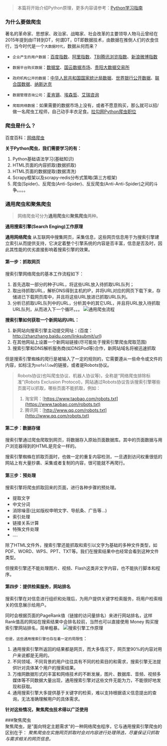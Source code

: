 >本篇将开始介绍Python原理，更多内容请参考：[Python学习指南]()  

### 为什么要做爬虫
著名的革命家、思想家、政治家、战略家、社会改革的主要领导人物马云曾经在2015年提到由IT转到DT，何谓DT，DT即数据技术，由数据在推倒人们的衣食住行，当今时代是一个`大数据时代`，数据从何而来？  

+ `企业产生的用户数据`：[百度指数](http://index.baidu.com/)、[阿里指数](https://alizs.taobao.com/)、[TBI腾讯浏览指数](http://tbi.tencent.com/)、[新浪微博指数](http://data.weibo.com/index)  
+ `数据平台购买数据`：[数据堂](http://www.datatang.com/about/about-us.html)、[国云数据市场](http://www.moojnn.com/data-market/)、[贵阳大数据交易所](http://trade.gbdex.com/trade.web/index.jsp)  

+ `政府机构公开的数据`：[中华人民共和国国家统计局数据](http://data.stats.gov.cn/index.htm)、[世界银行公开数据](http://data.worldbank.org.cn/)、[联合国数据](http://data.un.org/)、[纳斯达克](http://www.nasdaq.com/zh)  

+ `数据管理咨询公司`：[麦肯锡](http://www.mckinsey.com.cn/)、[埃森哲](https://www.accenture.com/cn-zh/)、[艾瑞咨询](http://www.iresearch.com.cn/)  
+ `爬取网络数据`：如果需要的数据市场上没有，或者不愿意购买，那么就可以招/做一名爬虫工程师，自己动手丰衣足食。[拉勾网Python爬虫职位](https://www.lagou.com/jobs/list_python%E7%88%AC%E8%99%AB)  

### 爬虫是什么？  
百度百科：[网络爬虫](http://baike.baidu.com/link?url=3SeA6RcStie6o9T5XGMTBoHK-BGiO_0IqtnI4IkVjDBsoKrJL0aotjA4cjqbx8wF)

**关于Python爬虫，我们需要学习的有：**
1. Python基础语法学习(基础知识)  
2. HTML页面的内容抓取(数据抓取)  
3. HTML页面的数据提取(数据清洗)  
4. Scrapy框架以及scrapy-redis分布式策略(第三方框架)  
5. 爬虫(Spider)、反爬虫(Anti-Spider)、反反爬虫(Anti-Anti-Spider)之间的斗争。。。。

### 通用爬虫和聚焦爬虫  
>网络爬虫可分为**通用爬虫**和**聚焦爬虫**两种。

**通用搜索引擎(Search Enging)工作原理**

**通用网络爬虫** 从互联网中搜集网页，采集信息，这些网页信息用于为搜索引擎建立索引从而提供支持，它决定着整个引擎系统的内容是否丰富，信息是否及时，因此其性能的优劣直接影响着搜索引擎的效果。  

#### 第一步：抓取网页
搜索引擎网络爬虫的基本工作流程如下：  
1. 首先选取一部分的种子URL，将这些URL放入待抓取URL队列；  
2. 取出待抓取URL，解析DNS得到主机的IP，并将URL对应的网页下载下来，存储进已下载网页库中，并且将这些URL放进已抓取URL队列。  
3. 分析已抓取URL队列中的URL，分析其中的其它URL，并且将URL放入待抓取URL队列，从而进入下一个循环。。。
![通用爬虫流程](http://oyl9rg5dr.bkt.clouddn.com/image/python%E7%88%AC%E8%99%AB_%E9%80%9A%E7%94%A8%E7%88%AC%E8%99%AB%E6%B5%81%E7%A8%8B.png)  
 
**搜索引擎如何获取一个新网站的URL：**  

1. 新网站向搜索引擎主动提交网址：(百度：http://zhanzhang.baidu.com/linksubmit/url)  
2. 在其他网站上设置一个新网站链接(尽可能处于搜索引擎爬虫爬取范围)  
3. 搜索引擎和DNS解析服务商(如DNSPod等)合作，新网站域名将被迅速抓取  

但是搜索引擎蜘蛛的爬行是被输入了一定的规则的，它需要遵从一些命令或文件的内容，如标注为`nofollow`的链接，或者是Robots协议。  

>Robots协议(也叫爬虫协议、机器人协议等)，全称是“网络爬虫排除标准”(Robots Exclusion Protocol)，网站通过Robots协议告诉搜索引擎哪些页面可以抓取，哪些页面不能抓取，例如：
> 1. 淘宝网：[https://www.taobao.com/robots.txt](https://www.taobao.com/robots.txt)  
> 2. 腾讯网：[http://www.qq.com/robots.txt](http://www.qq.com/robots.txt)  


#### 第二步：数据存储
搜索引擎通过爬虫爬取到网页，将数据存入原始页面数据库。其中的页面数据与用户浏览器得到的HTML是完全一样的。  

搜索引擎蜘蛛在抓取页面时，也做一定的重复内容检测，一旦遇到访问权重很低的网站上有大量抄袭、采集或者复制的内容，很可能就不再爬行。  

#### 第三步：预处理
搜索引擎将爬虫抓取回来的页面，进行各种步骤的预处理。  

+ 提取文字
+ 中文分词
+ 消除噪音(比如版权申明文字、导航条、广告等...)
+ 索引处理
+ 链接关系计算
+ 特殊文件处理
+ ....

除了HTML文件外，搜索引擎还能抓取和索引以文字为基础的多种文件类型，如PDF、WORD、WPS、PPT、TXT等。我们在搜索结果中也经常会看到这种文件类型。  

但搜索引擎还不能处理图片、视频、Flash这类非文字内容，也不能执行脚本和程序。  

#### 第四步：提供检索服务，网站排名
搜索引擎在对信息进行组织和处理后，为用户提供关键字检索服务，将用户检索相关的信息展示给用户。  

同时会根据页面的PageRank值（链接的访问量排名）来进行网站排名，这样Rank值高的网站在搜索结果中会排名较前，当然也可以直接使用 Money 购买搜索引擎网站排名，简单粗暴。
![搜索引擎工作原理](http://oyl9rg5dr.bkt.clouddn.com/image/%E6%90%9C%E7%B4%A2%E5%BC%95%E6%93%8E%E5%B7%A5%E4%BD%9C%E5%8E%9F%E7%90%86.png)  

`但是，这些通用搜索引擎也存在着一定的局限性`：  

1. 通用搜索引擎所返回的结果都是网页，而大多情况下，网页里90%的内容对用户来说都是无用的。  
2. 不同领域、不同背景的用户往往具有不同的检索目的和需求，搜索引擎无法提供针对具体某个用户的搜索结果。  
3. 万维网数据形式的丰富和网络技术的不断发展，图片、数据库、音频、视频多媒体等不同数据大量出现，通用搜索引擎对这些文件无能为力，不能很好地发现和获取。  
4. 通用搜索引擎大多提供基于关键字的检索，难以支持根据语义信息提出的查询，无法准确理解用户的具体需求。  

**针对这些情况，聚焦爬虫技术得以广泛使用**  

###聚焦爬虫  
聚焦爬虫，是"面向特定主题需求"的一种网络爬虫程序，它与通用搜索引擎爬虫的区别在于： *聚焦爬虫在实施网页抓取时会对内容进行处理筛选，尽量保证只抓取与需求相关的网页信息。*